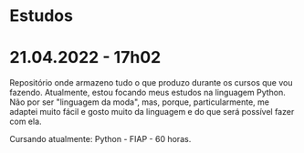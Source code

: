 # Estudos
# 21.04.2022 - 17h02

Repositório onde armazeno tudo o que produzo durante os cursos que vou fazendo.
Atualmente, estou focando meus estudos na linguagem Python. 
Não por ser "linguagem da moda", mas, porque, particularmente, me adaptei muito fácil e gosto muito da linguagem e do que será possível fazer com ela.

Cursando atualmente:
Python - FIAP - 60 horas.
